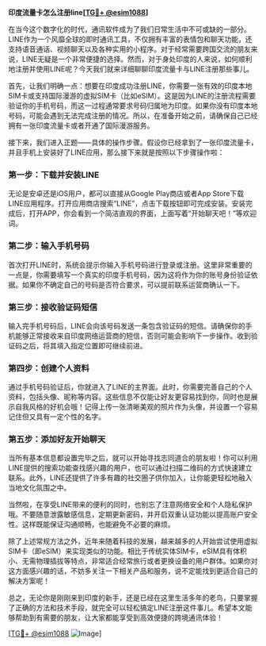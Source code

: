 **印度流量卡怎么注册line[[TG💪+ @esim1088](https://t.me/s/esim1088)]**

在当今这个数字化的时代，通讯软件成为了我们日常生活中不可或缺的一部分。LINE作为一个风靡全球的即时通讯工具，不仅拥有丰富的表情包和聊天功能，还支持语音通话、视频聊天以及各种实用的小程序。对于经常需要跨国交流的朋友来说，LINE无疑是一个非常便捷的选择。然而，对于身处印度的人来说，如何顺利地注册并使用LINE呢？今天我们就来详细聊聊印度流量卡与LINE注册那些事儿。

首先，让我们明确一点：想要在印度成功注册LINE，你需要一张有效的印度本地SIM卡或支持国际漫游的虚拟SIM卡（比如eSIM）。这是因为LINE的注册流程需要验证你的手机号码，而这一过程通常要求号码归属地为印度。如果你没有印度本地号码，可能会遇到无法完成注册的情况。所以，在准备开始之前，请确保自己已经拥有一张印度流量卡或者开通了国际漫游服务。

接下来，我们进入正题——具体的操作步骤。假设你已经拿到了一张印度流量卡，并且手机上安装好了LINE应用，那么接下来就是按照以下步骤操作啦：

### 第一步：下载并安装LINE

无论是安卓还是iOS用户，都可以直接从Google Play商店或者App Store下载LINE应用程序。打开应用商店搜索“LINE”，点击下载按钮即可完成安装。安装完成后，打开APP，你会看到一个简洁直观的界面，上面写着“开始聊天吧！”等欢迎词。

### 第二步：输入手机号码

首次打开LINE时，系统会提示你输入手机号码进行登录或注册。这里非常重要的一点是，你需要填写一个真实的印度手机号码，因为这将作为你的账号身份验证依据。如果你不确定自己的号码是否符合要求，可以提前联系运营商确认一下。

### 第三步：接收验证码短信

输入完手机号码后，LINE会向该号码发送一条包含验证码的短信。请确保你的手机能够正常接收来自印度网络运营商的短信，否则可能会影响下一步操作。收到验证码之后，将其填入指定位置即可继续前进。

### 第四步：创建个人资料

通过手机号码验证后，你就进入了LINE的主界面。此时，你需要完善自己的个人资料，包括头像、昵称等内容。这些信息不仅能让好友更容易找到你，同时也是展示自我风格的好机会哦！记得上传一张清晰美观的照片作为头像，并设置一个容易记住但又具有一定个性的名字。

### 第五步：添加好友开始聊天

当所有基本信息都设置完毕之后，就可以开始寻找志同道合的朋友啦！你可以利用LINE提供的搜索功能查找感兴趣的用户，也可以通过扫描二维码的方式快速建立联系。此外，LINE还提供了许多有趣的社交圈子供你加入，让你能更轻松地融入当地文化氛围之中。

当然啦，在享受LINE带来的便利的同时，也别忘了注意网络安全和个人隐私保护哦。不要随意泄露敏感信息，定期更新密码，并开启双重认证功能以提高账户安全性。这样既能保证沟通顺畅，也能避免不必要的麻烦。

除了上述常规方法之外，近年来随着科技的发展，越来越多的人开始尝试使用虚拟SIM卡（即eSIM）来实现类似的功能。相比于传统实体SIM卡，eSIM具有体积小、无需物理插拔等特点，非常适合经常旅行或者更换设备的用户群体。如果你对这方面感兴趣的话，不妨多关注一下相关产品和服务，说不定能找到更适合自己的解决方案呢！

总之，无论你是刚刚来到印度的新手，还是已经在这里生活多年的老鸟，只要掌握了正确的方法和技术手段，就完全可以轻松搞定LINE注册这件事儿。希望本文能够帮助到有需要的朋友，让大家都能享受到高效便捷的跨境通讯体验！

[[TG💪+ @esim1088](https://t.me/s/esim1088) ![Image](https://i.postimg.cc/4NQfJmqS/Snipaste-2025-05-13-00-14-12.png)]